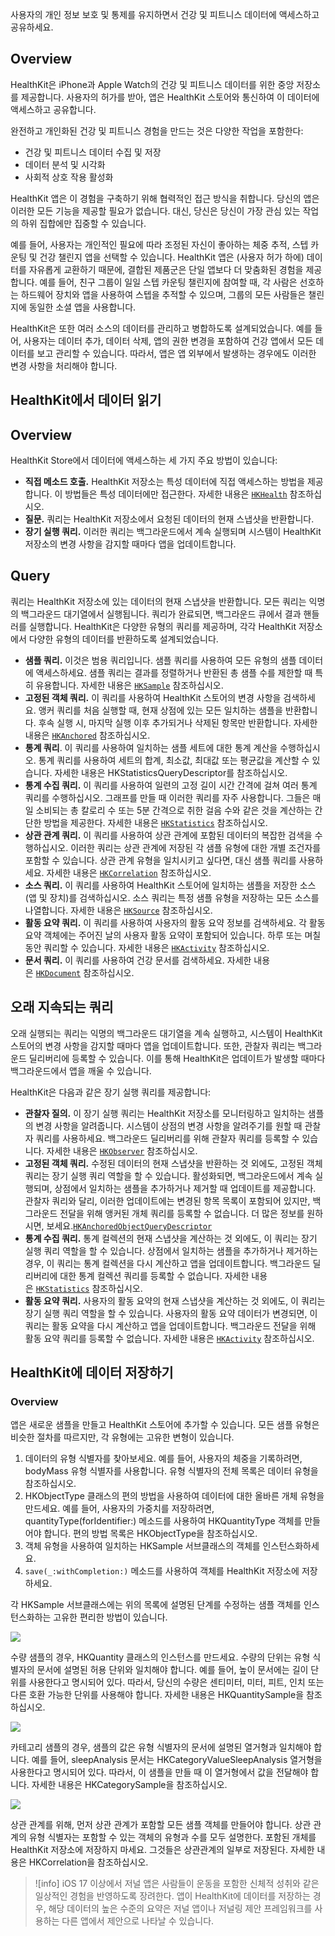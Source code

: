 사용자의 개인 정보 보호 및 통제를 유지하면서 건강 및 피트니스 데이터에 액세스하고 공유하세요.
## Overview
HealthKit은 iPhone과 Apple Watch의 건강 및 피트니스 데이터를 위한 중앙 저장소를 제공합니다. 사용자의 허가를 받아, 앱은 HealthKit 스토어와 통신하여 이 데이터에 액세스하고 공유합니다.

완전하고 개인화된 건강 및 피트니스 경험을 만드는 것은 다양한 작업을 포함한다:

- 건강 및 피트니스 데이터 수집 및 저장
- 데이터 분석 및 시각화
- 사회적 상호 작용 활성화

HealthKit 앱은 이 경험을 구축하기 위해 협력적인 접근 방식을 취합니다. 당신의 앱은 이러한 모든 기능을 제공할 필요가 없습니다. 대신, 당신은 당신이 가장 관심 있는 작업의 하위 집합에만 집중할 수 있습니다.

예를 들어, 사용자는 개인적인 필요에 따라 조정된 자신이 좋아하는 체중 추적, 스텝 카운팅 및 건강 챌린지 앱을 선택할 수 있습니다. HealthKit 앱은 (사용자 허가 하에) 데이터를 자유롭게 교환하기 때문에, 결합된 제품군은 단일 앱보다 더 맞춤화된 경험을 제공합니다. 예를 들어, 친구 그룹이 일일 스텝 카운팅 챌린지에 참여할 때, 각 사람은 선호하는 하드웨어 장치와 앱을 사용하여 스텝을 추적할 수 있으며, 그룹의 모든 사람들은 챌린지에 동일한 소셜 앱을 사용합니다.

HealthKit은 또한 여러 소스의 데이터를 관리하고 병합하도록 설계되었습니다. 예를 들어, 사용자는 데이터 추가, 데이터 삭제, 앱의 권한 변경을 포함하여 건강 앱에서 모든 데이터를 보고 관리할 수 있습니다. 따라서, 앱은 앱 외부에서 발생하는 경우에도 이러한 변경 사항을 처리해야 합니다.

## HealthKit에서 데이터 읽기
## Overview
HealthKit Store에서 데이터에 액세스하는 세 가지 주요 방법이 있습니다:

- **직접 메소드 호출.** HealthKit 저장소는 특성 데이터에 직접 액세스하는 방법을 제공합니다. 이 방법들은 특성 데이터에만 접근한다. 자세한 내용은 [`HKHealth`](https://developer.apple.com/documentation/healthkit/hkhealthstore) 참조하십시오.
- **질문.** 쿼리는 HealthKit 저장소에서 요청된 데이터의 현재 스냅샷을 반환합니다.
- **장기 실행 쿼리.** 이러한 쿼리는 백그라운드에서 계속 실행되며 시스템이 HealthKit 저장소의 변경 사항을 감지할 때마다 앱을 업데이트합니다.
## Query
쿼리는 HealthKit 저장소에 있는 데이터의 현재 스냅샷을 반환합니다. 모든 쿼리는 익명의 백그라운드 대기열에서 실행됩니다. 쿼리가 완료되면, 백그라운드 큐에서 결과 핸들러를 실행합니다. HealthKit은 다양한 유형의 쿼리를 제공하며, 각각 HealthKit 저장소에서 다양한 유형의 데이터를 반환하도록 설계되었습니다.

- **샘플 쿼리.** 이것은 범용 쿼리입니다. 샘플 쿼리를 사용하여 모든 유형의 샘플 데이터에 액세스하세요. 샘플 쿼리는 결과를 정렬하거나 반환된 총 샘플 수를 제한할 때 특히 유용합니다. 자세한 내용은 [`HKSample`](https://developer.apple.com/documentation/healthkit/hksamplequerydescriptor) 참조하십시오.
- **고정된 객체 쿼리.** 이 쿼리를 사용하여 HealthKit 스토어의 변경 사항을 검색하세요. 앵커 쿼리를 처음 실행할 때, 현재 상점에 있는 모든 일치하는 샘플을 반환합니다. 후속 실행 시, 마지막 실행 이후 추가되거나 삭제된 항목만 반환합니다. 자세한 내용은 [`HKAnchored`](https://developer.apple.com/documentation/healthkit/hkanchoredobjectquerydescriptor) 참조하십시오.
- **통계 쿼리**. 이 쿼리를 사용하여 일치하는 샘플 세트에 대한 통계 계산을 수행하십시오. 통계 쿼리를 사용하여 세트의 합계, 최소값, 최대값 또는 평균값을 계산할 수 있습니다. 자세한 내용은 HKStatisticsQueryDescriptor를 참조하십시오.
- **통계 수집 쿼리.** 이 쿼리를 사용하여 일련의 고정 길이 시간 간격에 걸쳐 여러 통계 쿼리를 수행하십시오. 그래프를 만들 때 이러한 쿼리를 자주 사용합니다. 그들은 매일 소비되는 총 칼로리 수 또는 5분 간격으로 취한 걸음 수와 같은 것을 계산하는 간단한 방법을 제공한다. 자세한 내용은 [`HKStatistics`](https://developer.apple.com/documentation/healthkit/hkstatisticscollectionquerydescriptor) 참조하십시오.
- **상관 관계 쿼리.** 이 쿼리를 사용하여 상관 관계에 포함된 데이터의 복잡한 검색을 수행하십시오. 이러한 쿼리는 상관 관계에 저장된 각 샘플 유형에 대한 개별 조건자를 포함할 수 있습니다. 상관 관계 유형을 일치시키고 싶다면, 대신 샘플 쿼리를 사용하세요. 자세한 내용은 [`HKCorrelation`](https://developer.apple.com/documentation/healthkit/hkcorrelationquery) 참조하십시오.
- **소스 쿼리.** 이 쿼리를 사용하여 HealthKit 스토어에 일치하는 샘플을 저장한 소스(앱 및 장치)를 검색하십시오. 소스 쿼리는 특정 샘플 유형을 저장하는 모든 소스를 나열합니다. 자세한 내용은 [`HKSource`](https://developer.apple.com/documentation/healthkit/hksourcequerydescriptor) 참조하십시오.
- **활동 요약 쿼리.** 이 쿼리를 사용하여 사용자의 활동 요약 정보를 검색하세요. 각 활동 요약 객체에는 주어진 날의 사용자 활동 요약이 포함되어 있습니다. 하루 또는 며칠 동안 쿼리할 수 있습니다. 자세한 내용은 [`HKActivity`](https://developer.apple.com/documentation/healthkit/hkactivitysummaryquerydescriptor) 참조하십시오.
- **문서 쿼리.** 이 쿼리를 사용하여 건강 문서를 검색하세요. 자세한 내용은 [`HKDocument`](https://developer.apple.com/documentation/healthkit/hkdocumentquery) 참조하십시오.
## 오래 지속되는 쿼리
오래 실행되는 쿼리는 익명의 백그라운드 대기열을 계속 실행하고, 시스템이 HealthKit 스토어의 변경 사항을 감지할 때마다 앱을 업데이트합니다. 또한, 관찰자 쿼리는 백그라운드 딜리버리에 등록할 수 있습니다. 이를 통해 HealthKit은 업데이트가 발생할 때마다 백그라운드에서 앱을 깨울 수 있습니다.

HealthKit은 다음과 같은 장기 실행 쿼리를 제공합니다:

- **관찰자 질의.** 이 장기 실행 쿼리는 HealthKit 저장소를 모니터링하고 일치하는 샘플의 변경 사항을 알려줍니다. 시스템이 상점의 변경 사항을 알려주기를 원할 때 관찰자 쿼리를 사용하세요. 백그라운드 딜리버리를 위해 관찰자 쿼리를 등록할 수 있습니다. 자세한 내용은 [`HKObserver`](https://developer.apple.com/documentation/healthkit/hkobserverquery) 참조하십시오.
- **고정된 객체 쿼리.** 수정된 데이터의 현재 스냅샷을 반환하는 것 외에도, 고정된 객체 쿼리는 장기 실행 쿼리 역할을 할 수 있습니다. 활성화되면, 백그라운드에서 계속 실행되며, 상점에서 일치하는 샘플을 추가하거나 제거할 때 업데이트를 제공합니다. 관찰자 쿼리와 달리, 이러한 업데이트에는 변경된 항목 목록이 포함되어 있지만, 백그라운드 전달을 위해 앵커된 개체 쿼리를 등록할 수 없습니다. 더 많은 정보를 원하시면, 보세요.[`HKAnchoredObjectQueryDescriptor`](https://developer.apple.com/documentation/healthkit/hkanchoredobjectquerydescriptor)
- **통계 수집 쿼리.** 통계 컬렉션의 현재 스냅샷을 계산하는 것 외에도, 이 쿼리는 장기 실행 쿼리 역할을 할 수 있습니다. 상점에서 일치하는 샘플을 추가하거나 제거하는 경우, 이 쿼리는 통계 컬렉션을 다시 계산하고 앱을 업데이트합니다. 백그라운드 딜리버리에 대한 통계 컬렉션 쿼리를 등록할 수 없습니다. 자세한 내용은 [`HKStatistics`](https://developer.apple.com/documentation/healthkit/hkstatisticscollectionquerydescriptor) 참조하십시오.
- **활동 요약 쿼리.** 사용자의 활동 요약의 현재 스냅샷을 계산하는 것 외에도, 이 쿼리는 장기 실행 쿼리 역할을 할 수 있습니다. 사용자의 활동 요약 데이터가 변경되면, 이 쿼리는 활동 요약을 다시 계산하고 앱을 업데이트합니다. 백그라운드 전달을 위해 활동 요약 쿼리를 등록할 수 없습니다. 자세한 내용은 [`HKActivity`](https://developer.apple.com/documentation/healthkit/hkactivitysummaryquerydescriptor) 참조하십시오.
## HealthKit에 데이터 저장하기
### Overview
앱은 새로운 샘플을 만들고 HealthKit 스토어에 추가할 수 있습니다. 모든 샘플 유형은 비슷한 절차를 따르지만, 각 유형에는 고유한 변형이 있습니다.

1. 데이터의 유형 식별자를 찾아보세요. 예를 들어, 사용자의 체중을 기록하려면, bodyMass 유형 식별자를 사용합니다. 유형 식별자의 전체 목록은 데이터 유형을 참조하십시오.
2. HKObjectType 클래스의 편의 방법을 사용하여 데이터에 대한 올바른 개체 유형을 만드세요. 예를 들어, 사용자의 가중치를 저장하려면, quantityType(forIdentifier:) 메소드를 사용하여 HKQuantityType 객체를 만들어야 합니다. 편의 방법 목록은 HKObjectType을 참조하십시오.
3. 객체 유형을 사용하여 일치하는 HKSample 서브클래스의 객체를 인스턴스화하세요.
4. `save(_:withCompletion:)` 메소드를 사용하여 객체를 HealthKit 저장소에 저장하세요.

각 HKSample 서브클래스에는 위의 목록에 설명된 단계를 수정하는 샘플 객체를 인스턴스화하는 고유한 편리한 방법이 있습니다.

![](Pasted%20image%2020240610222014.png)

수량 샘플의 경우, HKQuantity 클래스의 인스턴스를 만드세요. 수량의 단위는 유형 식별자의 문서에 설명된 허용 단위와 일치해야 합니다. 예를 들어, 높이 문서에는 길이 단위를 사용한다고 명시되어 있다. 따라서, 당신의 수량은 센티미터, 미터, 피트, 인치 또는 다른 호환 가능한 단위를 사용해야 합니다. 자세한 내용은 HKQuantitySample을 참조하십시오.

![](Pasted%20image%2020240610222050.png)

카테고리 샘플의 경우, 샘플의 값은 유형 식별자의 문서에 설명된 열거형과 일치해야 합니다. 예를 들어, sleepAnalysis 문서는 HKCategoryValueSleepAnalysis 열거형을 사용한다고 명시되어 있다. 따라서, 이 샘플을 만들 때 이 열거형에서 값을 전달해야 합니다. 자세한 내용은 HKCategorySample을 참조하십시오.

![](Pasted%20image%2020240610222120.png)

상관 관계를 위해, 먼저 상관 관계가 포함할 모든 샘플 객체를 만들어야 합니다. 상관 관계의 유형 식별자는 포함할 수 있는 객체의 유형과 수를 모두 설명한다. 포함된 개체를 HealthKit 저장소에 저장하지 마세요. 그것들은 상관관계의 일부로 저장된다. 자세한 내용은 HKCorrelation을 참조하십시오.

> ![info]
> iOS 17 이상에서 저널 앱은 사람들이 운동을 포함한 신체적 성취와 같은 일상적인 경험을 반영하도록 장려한다. 앱이 HealthKit에 데이터를 저장하는 경우, 해당 데이터의 높은 수준의 요약은 저널 앱이나 저널링 제안 프레임워크를 사용하는 다른 앱에서 제안으로 나타날 수 있습니다.

